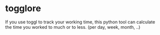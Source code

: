 # togglore
If you use toggl to track your working time, this python tool can calculate the time you worked to much or to less. (per day, week, month, ..)

